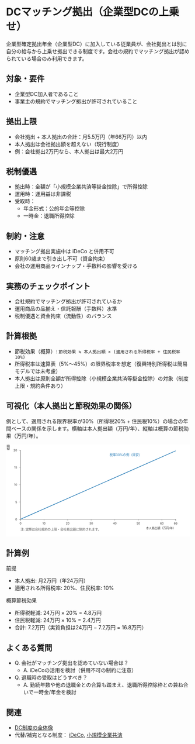 # DCマッチング拠出（企業型DCの上乗せ）

企業型確定拠出年金（企業型DC）に加入している従業員が、会社拠出とは別に自分の給与から上乗せ拠出できる制度です。会社の規約でマッチング拠出が認められている場合のみ利用できます。

## 対象・要件
- 企業型DC加入者であること
- 事業主の規約でマッチング拠出が許可されていること

## 拠出上限
- 会社拠出 + 本人拠出の合計：月5.5万円（年66万円）以内
- 本人拠出は会社拠出額を超えない（現行制度）
- 例：会社拠出2万円なら、本人拠出は最大2万円

## 税制優遇
- 拠出時：全額が「小規模企業共済等掛金控除」で所得控除
- 運用時：運用益は非課税
- 受取時：
  - 年金形式：公的年金等控除
  - 一時金：退職所得控除

## 制約・注意
- マッチング拠出実施中は iDeCo と併用不可
- 原則60歳まで引き出し不可（資金拘束）
- 会社の運用商品ラインナップ・手数料の影響を受ける

## 実務のチェックポイント
- 会社規約でマッチング拠出が許可されているか
- 運用商品の品揃え・信託報酬（手数料）水準
- 税制優遇と資金拘束（流動性）のバランス

## 計算根拠
- 節税効果（概算）: `節税効果 ≒ 本人拠出額 × (適用される所得税率 + 住民税率10%)`
- 所得税率は速算表（5%〜45%）の限界税率を想定（復興特別所得税は簡易モデルでは未考慮）
- 本人拠出は原則全額が所得控除（小規模企業共済等掛金控除）の対象（制度上限・規約条件あり）

## 可視化（本人拠出と節税効果の関係）
例として、適用される限界税率が30%（所得税20% + 住民税10%）の場合の年間ベースの関係を示します。横軸は本人拠出額（万円/年）、縦軸は概算の節税効果（万円/年）。

<svg viewBox="0 0 640 320" width="100%" height="auto" xmlns="http://www.w3.org/2000/svg" role="img" aria-label="マッチング拠出: 拠出額と節税効果（税率30%例）">
  <desc>拠出額に対し節税効果は約30%分だけ直線的に増加。上限は会社拠出との合計で年66万円（本人拠出は会社拠出額を超えない）。</desc>
  <!-- 軸設定: x 0〜66万円, y 0〜20万円（約30%） -->
  <rect x="0" y="0" width="640" height="320" fill="#fff" />
  <line x1="50" y1="260" x2="590" y2="260" stroke="#333" />
  <line x1="50" y1="20" x2="50" y2="260" stroke="#333" />
  <g fill="#333" font-size="10">
    <!-- x ticks: 0,10,20,30,40,50,60,66 -->
    <g>
      <line x1="50" y1="260" x2="50" y2="265" stroke="#333" />
      <text x="50" y="278" text-anchor="middle">0</text>
      <line x1="132" y1="260" x2="132" y2="265" stroke="#999" />
      <text x="132" y="278" text-anchor="middle">10</text>
      <line x1="214" y1="260" x2="214" y2="265" stroke="#999" />
      <text x="214" y="278" text-anchor="middle">20</text>
      <line x1="296" y1="260" x2="296" y2="265" stroke="#999" />
      <text x="296" y="278" text-anchor="middle">30</text>
      <line x1="378" y1="260" x2="378" y2="265" stroke="#999" />
      <text x="378" y="278" text-anchor="middle">40</text>
      <line x1="460" y1="260" x2="460" y2="265" stroke="#999" />
      <text x="460" y="278" text-anchor="middle">50</text>
      <line x1="542" y1="260" x2="542" y2="265" stroke="#999" />
      <text x="542" y="278" text-anchor="middle">60</text>
      <line x1="590" y1="260" x2="590" y2="265" stroke="#333" />
      <text x="590" y="278" text-anchor="middle">66</text>
      <text x="590" y="294" text-anchor="end">本人拠出額（万円/年）</text>
    </g>
    <!-- y ticks: 0,5,10,15,20 -->
    <g>
      <line x1="50" y1="260" x2="45" y2="260" stroke="#333" />
      <text x="38" y="264" text-anchor="end">0</text>
      <line x1="50" y1="200" x2="45" y2="200" stroke="#999" />
      <text x="38" y="204" text-anchor="end">5</text>
      <line x1="50" y1="140" x2="45" y2="140" stroke="#999" />
      <text x="38" y="144" text-anchor="end">10</text>
      <line x1="50" y1="80" x2="45" y2="80" stroke="#999" />
      <text x="38" y="84" text-anchor="end">15</text>
      <line x1="50" y1="20" x2="45" y2="20" stroke="#333" />
      <text x="38" y="24" text-anchor="end">20</text>
      <text x="12" y="20" text-anchor="start" transform="rotate(-90 12,20)">概算節税効果（万円/年）</text>
    </g>
  </g>
  <!-- 線: y ≒ 0.3x → (0,0)〜(66,19.8) -->
  <polyline fill="none" stroke="#1f77b4" stroke-width="2" points="50,260 590,22.4" />
  <text x="360" y="40" fill="#1f77b4" font-size="11">税率30%の例（目安）</text>
  <text x="50" y="300" font-size="11" fill="#555">注: 実際は会社規約の上限・会社拠出額に制約されます。</text>
</svg>

## 計算例
前提
- 本人拠出: 月2万円（年24万円）
- 適用される所得税率: 20%、住民税率: 10%

概算節税効果
- 所得税軽減: 24万円 × 20% = 4.8万円
- 住民税軽減: 24万円 × 10% = 2.4万円
- 合計: 7.2万円（実質負担は24万円 − 7.2万円 = 16.8万円）

## よくある質問
- Q. 会社がマッチング拠出を認めていない場合は？
  - A. iDeCoの活用を検討（併用不可の制約に注意）
- Q. 退職時の受取はどうすべき？
  - A. 勤続年数や他の退職金との合算も踏まえ、退職所得控除枠との兼ね合いで一時金/年金を検討

## 関連
- [DC制度の全体像](DC制度解説.md)
- 代替/補完となる制度： [iDeCo](個人型確定拠出年金_iDeCo.md), [小規模企業共済](小規模企業共済.md)

